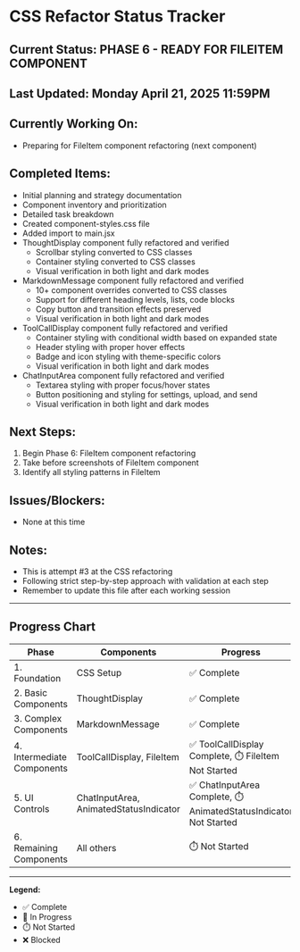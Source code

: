 # CSS Refactor Status Tracker

## Current Status: PHASE 6 - READY FOR FILEITEM COMPONENT

## Last Updated: Monday April 21, 2025 11:59PM

## Currently Working On:
- Preparing for FileItem component refactoring (next component)

## Completed Items:
- Initial planning and strategy documentation
- Component inventory and prioritization
- Detailed task breakdown
- Created component-styles.css file
- Added import to main.jsx
- ThoughtDisplay component fully refactored and verified
  - Scrollbar styling converted to CSS classes
  - Container styling converted to CSS classes
  - Visual verification in both light and dark modes
- MarkdownMessage component fully refactored and verified
  - 10+ component overrides converted to CSS classes
  - Support for different heading levels, lists, code blocks
  - Copy button and transition effects preserved
  - Visual verification in both light and dark modes
- ToolCallDisplay component fully refactored and verified
  - Container styling with conditional width based on expanded state
  - Header styling with proper hover effects
  - Badge and icon styling with theme-specific colors
  - Visual verification in both light and dark modes
- ChatInputArea component fully refactored and verified
  - Textarea styling with proper focus/hover states
  - Button positioning and styling for settings, upload, and send
  - Visual verification in both light and dark modes

## Next Steps:
1. Begin Phase 6: FileItem component refactoring
2. Take before screenshots of FileItem component
3. Identify all styling patterns in FileItem

## Issues/Blockers:
- None at this time

## Notes:
- This is attempt #3 at the CSS refactoring
- Following strict step-by-step approach with validation at each step
- Remember to update this file after each working session

---

## Progress Chart

| Phase | Components | Progress |
|-------|------------|----------|
| 1. Foundation | CSS Setup | ✅ Complete |
| 2. Basic Components | ThoughtDisplay | ✅ Complete |
| 3. Complex Components | MarkdownMessage | ✅ Complete |
| 4. Intermediate Components | ToolCallDisplay, FileItem | ✅ ToolCallDisplay Complete, ⏱️ FileItem Not Started |
| 5. UI Controls | ChatInputArea, AnimatedStatusIndicator | ✅ ChatInputArea Complete, ⏱️ AnimatedStatusIndicator Not Started |
| 6. Remaining Components | All others | ⏱️ Not Started |

---

**Legend:**
- ✅ Complete
- 🔄 In Progress
- ⏱️ Not Started
- ❌ Blocked